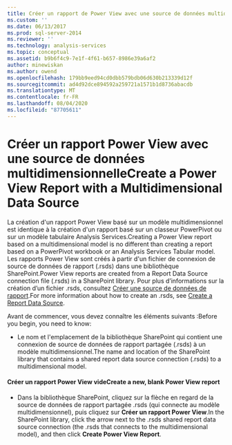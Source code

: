 ```yaml
---
title: Créer un rapport de Power View avec une source de données multidimensionnelles | Microsoft Docs
ms.custom: ''
ms.date: 06/13/2017
ms.prod: sql-server-2014
ms.reviewer: ''
ms.technology: analysis-services
ms.topic: conceptual
ms.assetid: b9b6f4c9-7e1f-4f61-b657-8986e39a6af2
author: minewiskan
ms.author: owend
ms.openlocfilehash: 179bb9eed94cd0dbb579bdb06d630b213339d12f
ms.sourcegitcommit: ad4d92dce894592a259721a1571b1d8736abacdb
ms.translationtype: MT
ms.contentlocale: fr-FR
ms.lasthandoff: 08/04/2020
ms.locfileid: "87705611"
---
```

# <a name="create-a-power-view-report-with-a-multidimensional-data-source"></a><span data-ttu-id="8306b-102">Créer un rapport Power View avec une source de données multidimensionnelle</span><span class="sxs-lookup"><span data-stu-id="8306b-102">Create a Power View Report with a Multidimensional Data Source</span></span>
  <span data-ttu-id="8306b-103">La création d'un rapport Power View basé sur un modèle multidimensionnel est identique à la création d'un rapport basé sur un classeur PowerPivot ou sur un modèle tabulaire Analysis Services.</span><span class="sxs-lookup"><span data-stu-id="8306b-103">Creating a Power View report based on a multidimensional model is no different than creating a report based on a PowerPivot workbook or an Analysis Services Tabular model.</span></span> <span data-ttu-id="8306b-104">Les rapports Power View sont créés à partir d'un fichier de connexion de source de données de rapport (.rsds) dans une bibliothèque SharePoint.</span><span class="sxs-lookup"><span data-stu-id="8306b-104">Power View reports are created from a Report Data Source connection file (.rsds) in a SharePoint library.</span></span> <span data-ttu-id="8306b-105">Pour plus d’informations sur la création d’un fichier .rsds, consultez [Créer une source de données de rapport](create-a-report-data-source.md).</span><span class="sxs-lookup"><span data-stu-id="8306b-105">For more information about how to create an .rsds, see [Create a Report Data Source](create-a-report-data-source.md).</span></span>  
  
 <span data-ttu-id="8306b-106">Avant de commencer, vous devez connaître les éléments suivants :</span><span class="sxs-lookup"><span data-stu-id="8306b-106">Before you begin, you need to know:</span></span>  
  
-   <span data-ttu-id="8306b-107">Le nom et l'emplacement de la bibliothèque SharePoint qui contient une connexion de source de données de rapport partagée (.rsds) à un modèle multidimensionnel.</span><span class="sxs-lookup"><span data-stu-id="8306b-107">The name and location of the SharePoint library that contains a shared report data source connection (.rsds) to a multidimensional model.</span></span>  
  
#### <a name="create-a-new-blank-power-view-report"></a><span data-ttu-id="8306b-108">Créer un rapport Power View vide</span><span class="sxs-lookup"><span data-stu-id="8306b-108">Create a new, blank Power View report</span></span>  
  
-   <span data-ttu-id="8306b-109">Dans la bibliothèque SharePoint, cliquez sur la flèche en regard de la source de données de rapport partagée .rsds (qui connecte au modèle multidimensionnel), puis cliquez sur **Créer un rapport Power View**.</span><span class="sxs-lookup"><span data-stu-id="8306b-109">In the SharePoint library, click the arrow next to the .rsds shared report data source connection (the .rsds that connects to the multidimensional model), and then click **Create Power View Report**.</span></span>  
  
  
